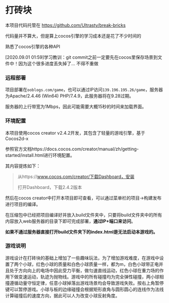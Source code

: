 # 打砖块

本项目代码托管在 https://github.com/Ultrasty/break-bricks

代码量并不算大，但是算上cocos引擎的学习成本还是花了不少时间的

熟悉了cocos引擎的各种API

[2020.09.01 01:59]学习教训：git commit之前一定要先在cocos里保存场景到文件中！因为这个很多进度丢失掉了... 不得不重做

### 远程部署

项目部署在`ooblogs.com/game`，也可以通过IP访问`139.196.195.26/game`，服务器为Apache/2.4.46 (Win64) PHP/7.4.9，此服务器将在9.28过期。

服务器的上行带宽为1Mbps，因此可能需要大概15秒的时间来加载界面。

### 环境配置

本项目使用cocos creator v2.4.2开发，其包含了轻量的游戏引擎，基于Cocos2d-x

参照官方文档https://docs.cocos.com/creator/manual/zh/getting-started/install.html进行环境配置。

其内容提炼如下：

> 从https://www.cocos.com/creator/下载Dashboard，安装
>
> 打开Dashboard，下载2.4.2版本

然后在cocos creator中打开本项目即可查看，可以通过菜单栏的项目->构建发布进行项目的编译。

在压缩包中已经把项目编译好并放入build文件夹中，只要将build文件夹中的所有内容放入web服务器的目录下即可完成部署，**通过IP+端口来访问**。

**如果不通过服务器直接打开build文件夹下的index.html是无法启动本游戏的。**

### 游戏说明

游戏设计在打砖块的基础上增加了一些趣味玩法，为了增加游戏难度，在游戏中设置了两个小球，红色小球的质量和白色小球质量一样，都为m，白色小球带正电并且处于方向向上的电场中因此受力平衡，做匀速直线运动，红色小球在重力场的作用下做变速运动，轨迹为抛物线。游戏中的所有碰撞均为完全弹性碰撞，两小球相撞遵循动量守恒定律，任意小球掉落出游戏场景均会导致游戏失败。按右上角暂停键可以暂停游戏。小球与板的边缘碰撞会根据矩形直角与圆形圆心的连线作为法线计算碰撞后的速度方向，据此可以人为改变小球反射角度。